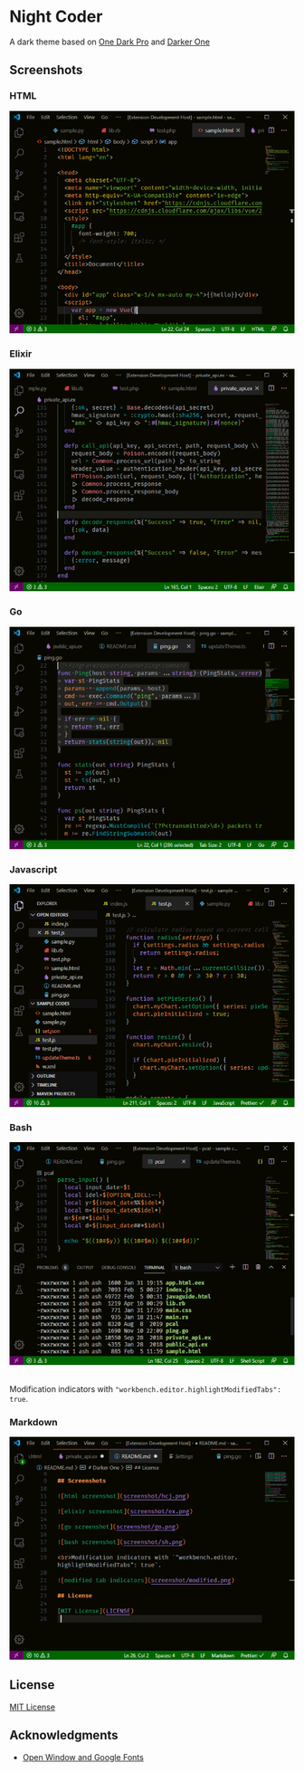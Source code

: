 # Night Coder

A dark theme based on [One Dark Pro](https://github.com/Binaryify/OneDark-Pro) and [Darker One](https://github.com/a5hk/darker-one)

## Screenshots

### HTML

![html screenshot](screenshot/html.png)

### Elixir

![elixir screenshot](screenshot/elixir.png)

### Go

![go screenshot](screenshot/go.png)

### Javascript

![javascript screenshot](screenshot/javascript.png)

### Bash

![bash screenshot](screenshot/bash.png)

<br>Modification indicators with `"workbench.editor.highlightModifiedTabs": true`.

### Markdown

![modified tab indicators](screenshot/modified.png)

## License

[MIT License](LICENSE)

## Acknowledgments

- [Open Window and Google Fonts](https://fonts.google.com/specimen/Caesar+Dressing)
